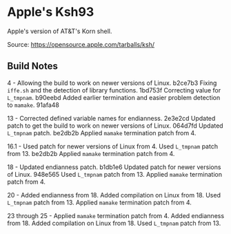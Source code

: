 Apple's Ksh93
=============

Apple's version of AT&T's Korn shell.

Source: https://opensource.apple.com/tarballs/ksh/


Build Notes
-----------

4 - Allowing the build to work on newer versions of Linux. b2ce7b3 Fixing `iffe.sh` and the detection of library functions. 1bd753f Correcting value for `L_tmpnam`. b90eebd Added earlier termination and easier problem detection to `mamake`. 91afa48

13 - Corrected defined variable names for endianness. 2e3e2cd Updated patch to get the build to work on newer versions of Linux. 064d7fd Updated `L_tmpnam` patch. be2db2b Applied `mamake` termination patch from 4.

16.1 - Used patch for newer versions of Linux from 4. Used `L_tmpnam` patch from 13. be2db2b Applied `mamake` termination patch from 4.

18 - Updated endianness patch. b1db1e6 Updated patch for newer versions of Linux. 948e565 Used `L_tmpnam` patch from 13. Applied `mamake` termination patch from 4.

20 - Added endianness from 18. Added compilation on Linux from 18. Used `L_tmpnam` patch from 13. Applied `mamake` termination patch from 4.

23 through 25 - Applied `mamake` termination patch from 4. Added endianness from 18. Added compilation on Linux from 18. Used `L_tmpnam` patch from 13.
